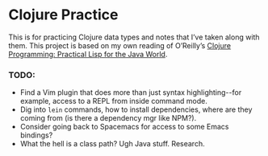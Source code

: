 # Clojure Practice

This is for practicing Clojure data types and notes that I’ve taken along with them. This project is based on my own reading of O’Reilly’s [Clojure Programming: Practical Lisp for the Java World](http://shop.oreilly.com/product/0636920013754.do).

### TODO:
- Find a Vim plugin that does more than just syntax highlighting--for example, access to a REPL from inside command mode.
- Dig into `lein` commands, how to install dependencies, where are they coming from (is there a dependency mgr like NPM?).
- Consider going back to Spacemacs for access to some Emacs bindings?
- What the hell is a class path? Ugh Java stuff. Research.

